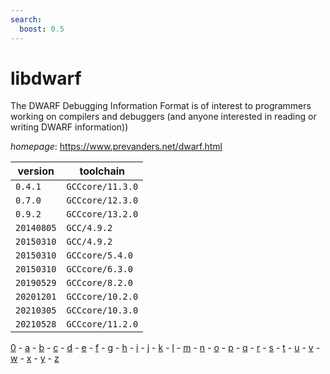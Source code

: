 ```yaml
---
search:
  boost: 0.5
---
```

# libdwarf

The DWARF Debugging Information Format is of interest to programmers working on compilers and debuggers (and anyone interested in reading or writing DWARF information))

*homepage*: <https://www.prevanders.net/dwarf.html>

version | toolchain
--------|----------
``0.4.1`` | ``GCCcore/11.3.0``
``0.7.0`` | ``GCCcore/12.3.0``
``0.9.2`` | ``GCCcore/13.2.0``
``20140805`` | ``GCC/4.9.2``
``20150310`` | ``GCC/4.9.2``
``20150310`` | ``GCCcore/5.4.0``
``20150310`` | ``GCCcore/6.3.0``
``20190529`` | ``GCCcore/8.2.0``
``20201201`` | ``GCCcore/10.2.0``
``20210305`` | ``GCCcore/10.3.0``
``20210528`` | ``GCCcore/11.2.0``

[0](../0/index.md) - [a](../a/index.md) - [b](../b/index.md) - [c](../c/index.md) - [d](../d/index.md) - [e](../e/index.md) - [f](../f/index.md) - [g](../g/index.md) - [h](../h/index.md) - [i](../i/index.md) - [j](../j/index.md) - [k](../k/index.md) - [l](../l/index.md) - [m](../m/index.md) - [n](../n/index.md) - [o](../o/index.md) - [p](../p/index.md) - [q](../q/index.md) - [r](../r/index.md) - [s](../s/index.md) - [t](../t/index.md) - [u](../u/index.md) - [v](../v/index.md) - [w](../w/index.md) - [x](../x/index.md) - [y](../y/index.md) - [z](../z/index.md)

